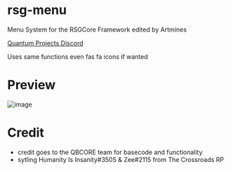 # rsg-menu
Menu System for the RSGCore Framework edited by Artmines

[Quantum Projects Discord](https://discord.gg/kJ8ZrGM8TS)

Uses same functions even fas fa icons if wanted

# Preview
![image](https://github.com/Artmines/rsg-menu/assets/96462463/d430c8a7-ceff-4cb3-8816-b44278a8dcfb)

# Credit
- credit goes to the QBCORE team for basecode and functionality
- sytling Humanity Is Insanity#3505 & Zee#2115 from The Crossroads RP
